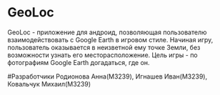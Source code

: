 # GeoLoc
GeoLoc - приложение для андроид, позволяющая пользователю взаимодействовать с Google Earth в игровом стиле. 
Начиная игру, пользователь оказывается в неизветной ему точке Земли, без возможности узнать его месторасположение. 
Цель игры - по фотографиям Google Earth догадаться, где он.

#Разработчики
Родионова Анна(M3239), Игнашев Иван(M3239), Ковальчук Михаил(M3239)
